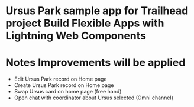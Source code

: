 # Ursus Park sample app for Trailhead project Build Flexible Apps with Lightning Web Components


# Notes Improvements will be applied

- Edit Ursus Park record on Home page
- Create Ursus Park record on Home page
- Swap Ursus card on home page (free hand)
- Open chat with coordinator about Ursus selected (Omni channel)

